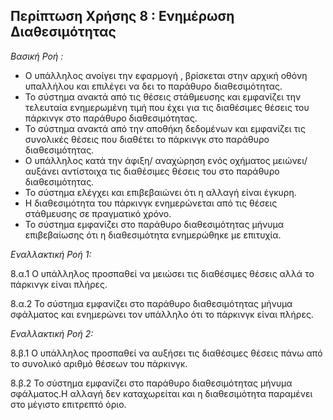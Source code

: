 ## Περίπτωση Χρήσης 8 : Ενημέρωση Διαθεσιμότητας ##

*Βασική Ροή :*

- Ο υπάλληλος ανοίγει την εφαρμογή , βρίσκεται στην αρχική οθόνη υπαλλήλου και επιλέγει να δει το παράθυρο διαθεσιμότητας.
- Το σύστημα ανακτά από τις θέσεις στάθμευσης και εμφανίζει την τελευταία ενημερωμένη τιμή που έχει για τις διαθέσιμες θέσεις του πάρκινγκ στο παράθυρο διαθεσιμότητας.
- Το σύστημα ανακτά από την αποθήκη δεδομένων και εμφανίζει τις συνολικές θέσεις που διαθέτει το πάρκινγκ  στο παράθυρο διαθεσιμότητας.
- Ο υπάλληλος κατά την άφιξη/ αναχώρηση ενός οχήματος μειώνει/ αυξάνει αντίστοιχα τις διαθέσιμες θέσεις του στο παράθυρο διαθεσιμότητας.
- Το σύστημα ελέγχει και επιβεβαιώνει ότι η αλλαγή είναι έγκυρη.
- Η διαθεσιμότητα του πάρκινγκ ενημερώνεται από τις θέσεις στάθμευσης σε πραγματικό χρόνο.
- Το σύστημα εμφανίζει στο παράθυρο διαθεσιμότητας μήνυμα επιβεβαίωσης ότι η διαθεσιμότητα ενημερώθηκε με επιτυχία. 

*Εναλλακτική Ροή 1:*

8.α.1  Ο υπάλληλος προσπαθεί να μειώσει τις διαθέσιμες θέσεις αλλά το πάρκινγκ είναι πλήρες.

8.α.2 Το σύστημα εμφανίζει στο παράθυρο διαθεσιμότητας μήνυμα σφάλματος και ενημερώνει τον υπάλληλο ότι το πάρκινγκ είναι πλήρες.


*Εναλλακτική Ροή 2:*

8.β.1 Ο υπάλληλος προσπαθεί να αυξήσει τις διαθέσιμες θέσεις πάνω από το συνολικό αριθμό θέσεων του πάρκινγκ.

8.β.2 Το σύστημα εμφανίζει στο παράθυρο διαθεσιμότητας μήνυμα σφάλματος.Η αλλαγή δεν καταχωρείται και η διαθεσιμότητα παραμένει στο μέγιστο επιτρεπτό όριο.

